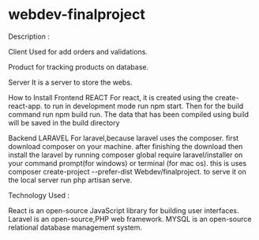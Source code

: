 # webdev-finalproject

Description :

Client
Used for add orders and validations.

Product
for tracking products on database.

Server
It is a server to store the webs.

How to Install 
Frontend
REACT 
For react, it is created using the create-react-app. to run in development mode run npm start. Then for the build command run npm build run. The data that has been compiled using build will be saved in the build directory

Backend
LARAVEL
For laravel,because laravel uses the composer. first download composer on your machine. after finishing the download then install the laravel by running composer global require laravel/installer on your command prompt(for windows) or terminal (for mac os). this is uses composer create-project --prefer-dist Webdev/finalproject. to serve it on the local server run php artisan serve.



Technology Used :

React is an open-source JavaScript library for building user interfaces.
Laravel is an open-source,PHP web framework.
MYSQL is  an open-source relational database management system.


